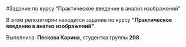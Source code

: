 #Задание по курсу "Практическое введение в анализ изображений"

В этом репозитории находится задание по курсу **"Практическое введение в анализ изображений"**.

Выполнила: **Пескова Карина**, студентка группы **208**.
